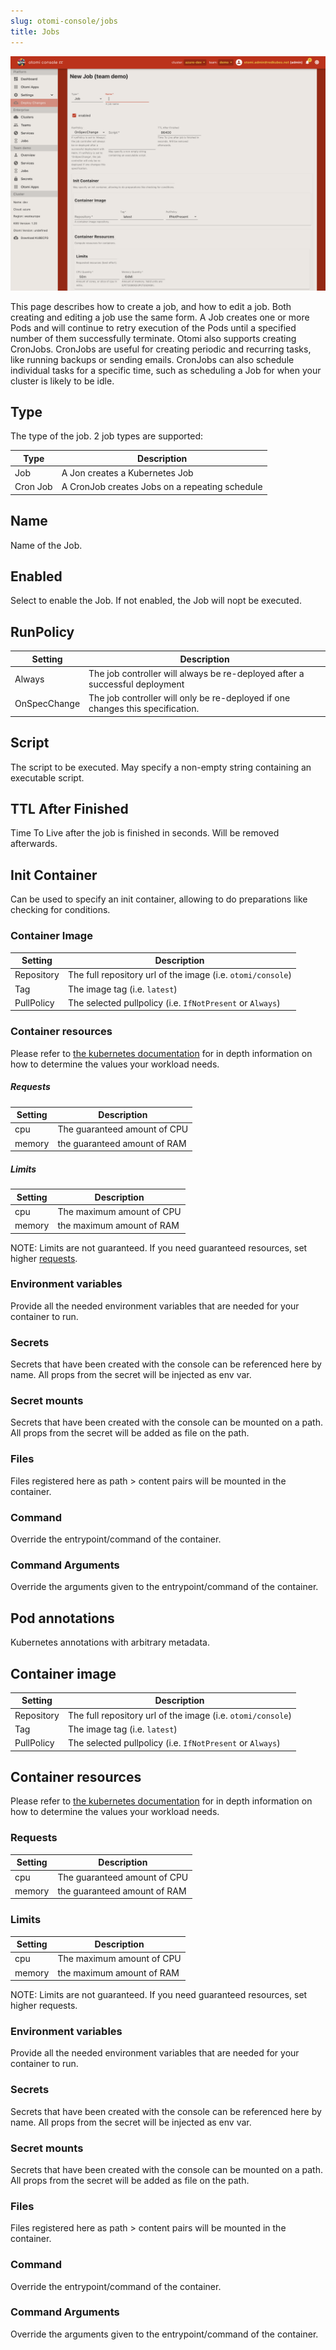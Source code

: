```yaml
---
slug: otomi-console/jobs
title: Jobs
---
```


![Console: new job](img/console-new-job.png)

This page describes how to create a job, and how to edit a job. Both creating and editing a job use the same form. A Job creates one or more Pods and will continue to retry execution of the Pods until a specified number of them successfully terminate. Otomi also supports creating CronJobs. CronJobs are useful for creating periodic and recurring tasks, like running backups or sending emails. CronJobs can also schedule individual tasks for a specific time, such as scheduling a Job for when your cluster is likely to be idle.

## Type

The type of the job. 2 job types are supported:

| Type     | Description                                    |
| -------- | ---------------------------------------------- |
| Job      | A Jon creates a Kubernetes Job                 |
| Cron Job | A CronJob creates Jobs on a repeating schedule |

## Name

Name of the Job.

## Enabled

Select to enable the Job. If not enabled, the Job will nopt be executed.

## RunPolicy

| Setting      | Description                                                                    |
| ------------ | ------------------------------------------------------------------------------ |
| Always       | The job controller will always be re-deployed after a successful deployment    |
| OnSpecChange | The job controller will only be re-deployed if one changes this specification. |

## Script

The script to be executed. May specify a non-empty string containing an executable script.

## TTL After Finished

Time To Live after the job is finished in seconds. Will be removed afterwards.

## Init Container

Can be used to specify an init container, allowing to do preparations like checking for conditions.

### Container Image

| Setting    | Description                                                 |
| ---------- | ----------------------------------------------------------- |
| Repository | The full repository url of the image (i.e. `otomi/console`) |
| Tag        | The image tag (i.e. `latest`)                               |
| PullPolicy | The selected pullpolicy (i.e. `IfNotPresent` or `Always`)   |

### Container resources

Please refer to [the kubernetes documentation](https://kubernetes.io/docs/concepts/configuration/manage-resources-containers/) for in depth information on how to determine the values your workload needs.

##### Requests

| Setting | Description                  |
| ------- | ---------------------------- |
| cpu     | The guaranteed amount of CPU |
| memory  | the guaranteed amount of RAM |

##### Limits

| Setting | Description               |
| ------- | ------------------------- |
| cpu     | The maximum amount of CPU |
| memory  | the maximum amount of RAM |

NOTE: Limits are not guaranteed. If you need guaranteed resources, set higher [requests](#requests).

### Environment variables

Provide all the needed environment variables that are needed for your container to run.

### Secrets

Secrets that have been created with the console can be referenced here by name. All props from the secret will be injected as env var.

### Secret mounts

Secrets that have been created with the console can be mounted on a path. All props from the secret will be added as file on the path.

### Files

Files registered here as path > content pairs will be mounted in the container.

### Command

Override the entrypoint/command of the container.

### Command Arguments

Override the arguments given to the entrypoint/command of the container.

## Pod annotations

Kubernetes annotations with arbitrary metadata.

## Container image

| Setting    | Description                                                 |
| ---------- | ----------------------------------------------------------- |
| Repository | The full repository url of the image (i.e. `otomi/console`) |
| Tag        | The image tag (i.e. `latest`)                               |
| PullPolicy | The selected pullpolicy (i.e. `IfNotPresent` or `Always`)   |

## Container resources

Please refer to [the kubernetes documentation](https://kubernetes.io/docs/concepts/configuration/manage-resources-containers/) for in depth information on how to determine the values your workload needs.

### Requests

| Setting | Description                  |
| ------- | ---------------------------- |
| cpu     | The guaranteed amount of CPU |
| memory  | the guaranteed amount of RAM |

### Limits

| Setting | Description               |
| ------- | ------------------------- |
| cpu     | The maximum amount of CPU |
| memory  | the maximum amount of RAM |

NOTE: Limits are not guaranteed. If you need guaranteed resources, set higher requests.

### Environment variables

Provide all the needed environment variables that are needed for your container to run.

### Secrets

Secrets that have been created with the console can be referenced here by name. All props from the secret will be injected as env var.

### Secret mounts

Secrets that have been created with the console can be mounted on a path. All props from the secret will be added as file on the path.

### Files

Files registered here as path > content pairs will be mounted in the container.

### Command

Override the entrypoint/command of the container.

### Command Arguments

Override the arguments given to the entrypoint/command of the container.
